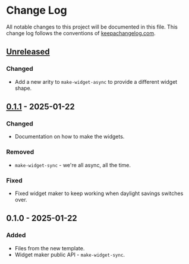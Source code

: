 # Change Log
All notable changes to this project will be documented in this file. This change log follows the conventions of [keepachangelog.com](http://keepachangelog.com/).

## [Unreleased]
### Changed
- Add a new arity to `make-widget-async` to provide a different widget shape.

## [0.1.1] - 2025-01-22
### Changed
- Documentation on how to make the widgets.

### Removed
- `make-widget-sync` - we're all async, all the time.

### Fixed
- Fixed widget maker to keep working when daylight savings switches over.

## 0.1.0 - 2025-01-22
### Added
- Files from the new template.
- Widget maker public API - `make-widget-sync`.

[Unreleased]: https://sourcehost.site/your-name/stri_mach_cloj/compare/0.1.1...HEAD
[0.1.1]: https://sourcehost.site/your-name/stri_mach_cloj/compare/0.1.0...0.1.1

